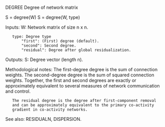  DEGREE Degree of network matrix

   S = degree(W)
   S = degree(W, type)

   Inputs:
       W: Network matrix of size n x n.

       type: Degree type
           "first": (First) degree (default).
           "second": Second degree.
           "residual": Degree after global residualization.

   Outputs:
       S: Degree vector (length n).

   Methodological notes:
       The first-degree degree is the sum of connection weights. The
       second-degree degree is the sum of squared connection weights.
       Together, the first and second degrees are exactly or approximately
       equivalent to several measures of network communication and control.

       The residual degree is the degree after first-component removal
       and can be approximately equivalent to the primary co-activity 
       gradient in co-activity networks.

   See also:
       RESIDUALN, DISPERSION.
